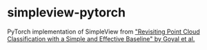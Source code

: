 # simpleview-pytorch
PyTorch implementation of SimpleView from ["Revisiting Point Cloud Classification with a Simple and Effective Baseline" by Goyal et al.](https://openreview.net/forum?id=XwATtbX3oCz)
